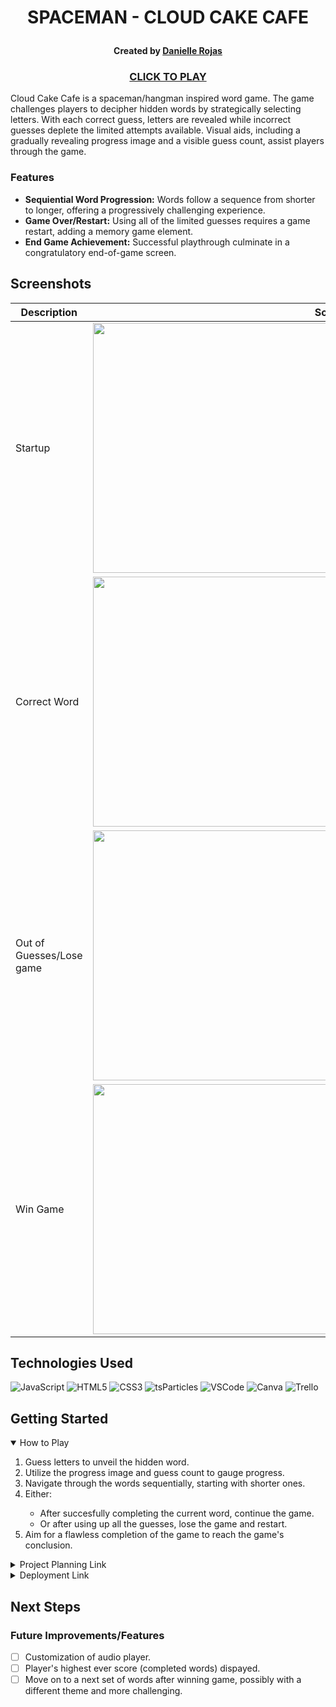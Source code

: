 # <p align="center">SPACEMAN - CLOUD CAKE CAFE</p>

#### <p align="center">Created by [Danielle Rojas](https://www.linkedin.com/in/daniellerojas1/)</p>

### <p align="center">[CLICK TO PLAY](https://danielleroj.github.io/spaceman/)</p>

Cloud Cake Cafe is a spaceman/hangman inspired word game. The game challenges players to decipher hidden words by strategically selecting letters. With each correct guess, letters are revealed while incorrect guesses deplete the limited attempts available. Visual aids, including a gradually revealing progress image and a visible guess count, assist players through the game.

### Features
* **Sequiential Word Progression:** Words follow a sequence from shorter to longer, offering a progressively challenging experience.
* **Game Over/Restart:** Using all of the limited guesses requires a game restart, adding a memory game element.
* **End Game Achievement:** Successful playthrough culminate in a congratulatory end-of-game screen.

## Screenshots

| Description | Screenshot |
| --- | --- |
| Startup | <div id="header" align="center"><img src="https://i.imgur.com/kZfEIFx.jpg" width="800" height="400"></div> |
| Correct Word | <div id="header" align="center"><img src="https://i.imgur.com/cr9NlVU.jpeg" width="800" height="400"></div> |
| Out of Guesses/Lose game | <div id="header" align="center"><img src="https://i.imgur.com/o7Nbk7K.jpeg" width="800" height="400"></div> |
| Win Game | <div id="header" align="center"><img src="https://i.imgur.com/e10jqRo.jpeg" width="800" height="400"></div> |

## Technologies Used

![JavaScript](https://img.shields.io/badge/-JavaScript-05122A?style=flat&logo=javascript)
![HTML5](https://img.shields.io/badge/-HTML5-05122A?style=flat&logo=html5) ![CSS3](https://img.shields.io/badge/-CSS-05122A?style=flat&logo=css3) ![tsParticles](https://img.shields.io/badge/-tsParticles-black) ![VSCode](https://img.shields.io/badge/-VS_Code-05122A?style=flat&logo=visualstudio) ![Canva](https://img.shields.io/badge/-Canva-05122A?style=flat&logo=canva) 
 ![Trello](https://img.shields.io/badge/-Trello-05122A?style=flat&logo=trello)

## Getting Started


<details open>
    <summary>How to Play</summary>
    <ol>
        <li>Guess letters to unveil the hidden word.</li>
        <li>Utilize the progress image and guess count to gauge progress.</li>
        <li>Navigate through the words sequentially, starting with shorter ones.</li>
        <li>Either:</li>
            <ul>
            <li>After succesfully completing the current word, continue the game.</li>
            <li>Or after using up all the guesses, lose the game and restart.</li>
            </ul>
        <li>Aim for a flawless completion of the game to reach the game's conclusion.</li>
    </ol>
</details>
<details>
    <summary> Project Planning Link</summary>
    Link to full project planning including psuedocode and wireframe on <a href="https://trello.com/b/ac55UcYF/cloud-cake-cafe-spaceman">Trello</a>.
</details>
<details>
    <summary>Deployment Link</summary>
    <a href="https://danielleroj.github.io/spaceman/">danielleroj.github.io/spaceman/</a>
</details>

## Next Steps
### Future Improvements/Features
- [ ] Customization of audio player.
- [ ] Player's highest ever score (completed words) dispayed.
- [ ] Move on to a next set of words after winning game, possibly with a different theme and more challenging. 